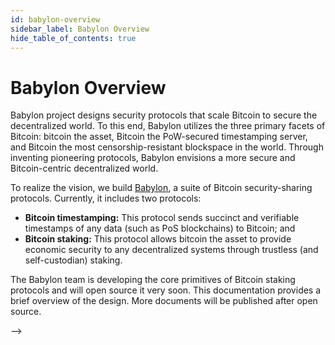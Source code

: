```yaml
---
id: babylon-overview
sidebar_label: Babylon Overview
hide_table_of_contents: true
---
```



# Babylon Overview

<!-- Babylon vision -->
Babylon project designs security protocols that scale Bitcoin to secure the decentralized world.
To this end, Babylon utilizes the three primary facets of Bitcoin: bitcoin the asset, Bitcoin the PoW-secured timestamping server, and Bitcoin the most censorship-resistant blockspace in the world.
Through inventing pioneering protocols, Babylon envisions a more secure and Bitcoin-centric decentralized world.

<!-- Two protocols in Babylon. BTC timestamping is a building block for BTC staking -->
To realize the vision, we build [Babylon](https://github.com/babylonchain/babylon), a suite of Bitcoin security-sharing protocols.
Currently, it includes two protocols:

- **Bitcoin timestamping:** This protocol sends succinct and verifiable timestamps of any data (such as PoS blockchains) to Bitcoin; and
- **Bitcoin staking:** This protocol allows bitcoin the asset to provide economic security to any decentralized systems through trustless (and self-custodian) staking.

The Babylon team is developing the core primitives of Bitcoin staking protocols and will open source it very soon.
This documentation provides a brief overview of the design.
More documents will be published after open source.

<!-- 
The following figure provides the high-level architecture of the Babylon system.
The two protocols enable enormous security-related use cases for the decentralized world.
One primary use case is to bring BTC security to PoS chains.

<!-- TODO: update the figure -->
<!-- ![Overview](./images/babylonoverview.png) --> -->
